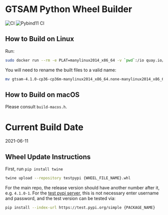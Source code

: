 # GTSAM Python Wheel Builder

![CI](https://github.com/ProfFan/gtsam-manylinux-build/workflows/CI/badge.svg) ![Pybind11 CI](https://github.com/borglab/gtsam-manylinux-build/workflows/Pybind11%20CI/badge.svg)

## How to Build on Linux

Run:
```bash
sudo docker run --rm -e PLAT=manylinux2014_x86_64 -v `pwd`:/io quay.io/pypa/manylinux2014_x86_64 /io/build-wheels.sh
```

You will need to rename the built files to a valid name:

```bash
mv gtsam-4.1.0-cp36-cp36m-manylinux2014_x86_64.none-manylinux2014_x86_64.whl gtsam-4.1.0-cp36-none-any.whl
```

## How to Build on macOS

Please consult `build-macos.h`.

# Current Build Date

2021-06-11

## Wheel Update Instructions

First, run `pip install twine`

```bash
twine upload --repository testpypi {WHEEL_FILE_NAME}.whl
```
For the main repo, the release version should have another number after it, e.g. `4.1.0-1`. For the [test pypi server](https://test.pypi.org/project/gtsam/), this is not necessary
enter username and password,  and the test version can be tested via:
```bash
pip install --index-url https://test.pypi.org/simple {PACKAGE_NAME}
```
